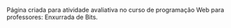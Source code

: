 Página criada para atividade avaliativa no curso de programação Web para professores: Enxurrada de Bits.
